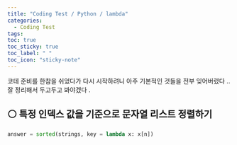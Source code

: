 ```yaml
---
title: "Coding Test / Python / lambda"
categories:
  - Coding Test 
tags:
toc: true
toc_sticky: true
toc_label: " "
toc_icon: "sticky-note"
---
```


코테 준비를 한참을 쉬었다가 다시 시작하려니 아주 기본적인 것들을 전부 잊어버렸다 ..  
잘 정리해서 두고두고 봐야겠다 .  
## ⚪️ 특정 인덱스 값을 기준으로 문자열 리스트 정렬하기
```python
answer = sorted(strings, key = lambda x: x[n])
```